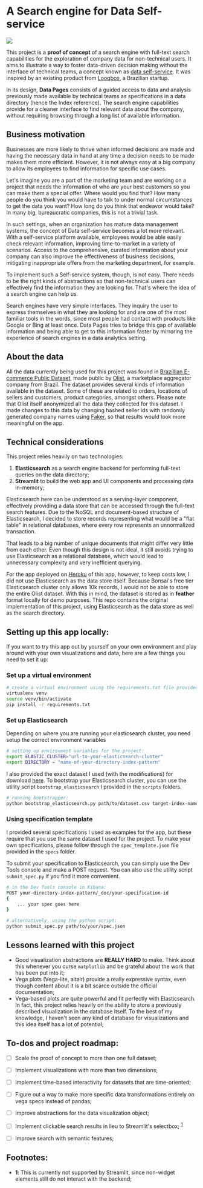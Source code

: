 # A Search engine for Data Self-service

![](streamlit_search_engine_demo_full.gif)

This project is a **proof of concept** of a search engine with full-text search capabilities for the exploration of company data for non-technical users. It aims to illustrate a way to foster data-driven decision making without the interface of technical teams, a concept known as [data self-service](https://devops.com/how-to-implement-a-data-self-service-program/). It was inspired by an existing product from [Looqbox](https://www.looqbox.com/), a Brazilian startup.

In its design, **Data Pages** consists of a guided access to data and analysis previously made available by technical teams as specifications in a data directory (hence the Index reference). The search engine capabilities provide for a cleaner interface to find relevant data about the company, without requiring browsing through a long list of available information.

## Business motivation

Businesses are more likely to thrive when informed decisions are made and having the necessary data in hand at any time a decision needs to be made makes them more efficient. However, it is not always easy at a big company to allow its employees to find information for specific use cases. 

Let's imagine you are a part of the marketing team and are working on a project that needs the information of who are your best customers so you can make them a special offer. Where would you find that? How many people do you think you would have to talk to under normal circumstances to get the data you want? How long do you think that endeavor would take? In many big, bureaucratic companies, this is not a trivial task.

In such settings, when an organization has mature data management systems, the concept of Data self-service becomes a lot more relevant. With a self-service platform available, employees would be able easily check relevant information, improving time-to-market in a variety of scenarios. Access to the comprehensive, curated information about your company can also improve the effectiveness of business decisions, mitigating inappropriate offers from the marketing department, for example.

To implement such a Self-service system, though, is not easy. There needs to be the right kinds of abstractions so that non-technical users can effectively find the information they are looking for. That's where the idea of a search engine can help us.

Search engines have very simple interfaces. They inquiry the user to express themselves in what they are looking for and are one of the most familiar tools in the words, since most people had contact with products like Google or Bing at least once. Data Pages tries to bridge this gap of available information and being able to get to this information faster by mirroring the experience of search engines in a data analytics setting. 

## About the data
All the data currently being used for this project was found in [Brazillian E-commerce Public Dataset](https://www.kaggle.com/olistbr/brazilian-ecommerce?select=olist_order_items_dataset.csv), made public by [Olist](https://olist.com/), a marketplace aggregator company from Brazil. The dataset provides several kinds of information available in the dataset. Some of these are related to orders, locations of sellers and customers, product categories, amongst others. Please note that Olist itself anonymized all the data they collected for this dataset. I made changes to this data by changing hashed seller ids with randomly generated company names using [Faker](https://github.com/joke2k/faker), so that results would look more meaningful on the app.

## Technical considerations

This project relies heavily on two technologies:

1. **Elasticsearch** as a search engine backend for performing full-text queries on the data directory;
2. **Streamlit** to build the web app and UI components and processing data in-memory;

Elasticsearch here can be understood as a serving-layer component, effectively providing a data store that can be accessed through the full-text search features. Due to the NoSQL and document-based structure of Elasticsearch, I decided to store records representing what would be a "flat table" in relational databases, where every row represents an unnormalized transaction.

That leads to a big number of unique documents that might differ very little from each other. Even though this design is not ideal, it still avoids trying to use Elasticsearch as a relational database, which would lead to unnecessary complexity and very inefficient querying.

For the app deployed on [Heroku](https://datapages.herokuapp.com/) of this app, however, to keep costs low, I did not use Elasticsearch as the data store itself. Because Bonsai's free tier Elasticsearch cluster only allows 10k records, I would not be able to store the entire Olist dataset. With this in mind, the dataset is stored as in **feather** format locally for demo purposes. This repo contains the original implementation of this project, using Elasticsearch as the data store as well as the search directory.

## Setting up this app locally:
If you want to try this app out by yourself on your own environment and play around with your own visualizations and data, here are a few things you need to set it up:

### Set up a virtual environment
```bash
# create a virtual environment using the requirements.txt file provided
virtualenv venv
source venv/bin/activate
pip install -r requirements.txt
```

### Set up Elasticsearch
Depending on where you are running your elasticsearch cluster, you need setup the correct environment variables

```bash
# setting up environment variables for the project:
export ELASTIC_CLUSTER="url-to-your-elasticsearch-cluster" 
export DIRECTORY = "name-of-your-directory-index-pattern"
```

I also provided the exact dataset I used (with the modifications) for download [here](https://drive.google.com/file/d/1D3bp4oKOME98TrWa74_GDu_eyfGVSCPT/view?usp=sharing). To bootstrap your Elasticsearch cluster, you can use the utility script `bootstrap_elasticsearch` I provided in the `scripts` folders. 

```bash
# running bootstrapper:
python bootstrap_elasticsearch.py path/to/dataset.csv target-index-name
```

### Using specification template
I provided several specifications I used as examples for the app, but these require that you use the same dataset I used for the project. To make your own specifications, please follow through the `spec_template.json` file provided in the `specs` folder. 

To submit your specification to Elasticsearch, you can simply use the Dev Tools console and make a POST request. You can also use the utility script `submit_spec.py` if you find it more convenient.

```bash
# in the Dev Tools console in Kibana:
POST your-directory-index-pattern/_doc/your-specification-id
{
    ... your spec goes here
}

# alternatively, using the python script:
python submit_spec.py path/to/your/spec.json
```

## Lessons learned with this project

- Good visualization abstractions are **REALLY HARD** to make. Think about this whenever you curse `matplotlib` and be grateful about the work that has been put into it;
- Vega plots (Vega-lite, altair) provide a really expressive syntax, even though content about it is a bit scarce outside the official documentation;
- Vega-based plots are quite powerful and fit perfectly with Elasticsearch. In fact, this project relies heavily on the ability to store a previously described visualization in the database itself. To the best of my knowledge, I haven't seen any kind of database for visualizations and this idea itself has a lot of potential;

## To-dos and project roadmap:
- [ ] Scale the proof of concept to more than one full dataset;
- [ ] Implement visualizations with more than two dimensions;
- [ ] Implement time-based interactivity for datasets that are time-oriented;
- [ ] Figure out a way to make more specific data transformations entirely on vega specs instead of pandas;
- [ ] Improve abstractions for the data visualization object;
- [ ] Implement clickable search results in lieu to Streamlit's selectbox; <sup>[1](#clickable)</sup>
- [ ] Improve search with semantic features;


## Footnotes:
- <a name="clickable"><b>1</b></a>: This is currently not supported by Streamlit, since non-widget elements still do not interact with the backend;